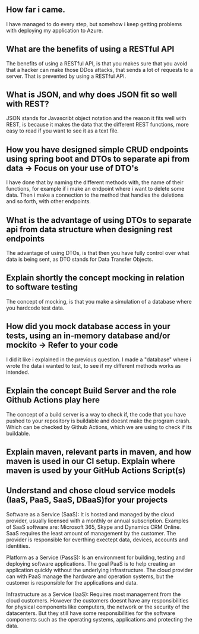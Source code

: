 ## How far i came.
I have managed to do every step, but somehow i keep getting problems with deploying my application to Azure.

## What are the benefits of using a RESTful API
The benefits of using a RESTful API, is that you makes sure that you avoid that a hacker can make those DDos attacks, that sends a lot of requests to a server. That is prevented by using a RESTful API.
## What is JSON, and why does JSON fit so well with REST?
JSON stands for Javascribt object notation and the reason it fits well with REST, is because it makes the data that the different REST functions, more easy to read if you want to see it as a text file.
## How you have designed simple CRUD endpoints using spring boot and DTOs to separate api from data  -> Focus on your use of DTO's
I have done that by naming the different methods with, the name of their functions, for example if i make an endpoint where i want to delete some data. Then i make a connection to the method that handles the deletions and so forth, with other endpoints.
## What is the advantage of using DTOs to separate api from data structure when designing rest endpoints
The advantage of using DTOs, is that then you have fully control over what data is being sent, as DTO stands for Data Transfer Objects. 

## Explain shortly the concept mocking in relation to software testing
The concept of mocking, is that you make a simulation of a database where you hardcode test data.
## How did you mock database access in your tests, using an in-memory database and/or mockito → Refer to your code
I did it like i explained in the previous question. I made a "database" where i wrote the data i wanted to test, to see if my different methods works as intended.
## Explain the concept Build Server and the role Github Actions play here
The concept of a build server is a way to check if, the code that you have pushed to your repository is buildable and doesnt make the program crash. Which can be checked by Github Actions, which we are using to check if its buildable.

## Explain maven, relevant parts in maven, and how maven is used in our CI setup. Explain where maven is used by your GitHub Actions Script(s)

## Understand and chose cloud service models (IaaS, PaaS, SaaS, DBaaS)for your projects
Software as a Service (SaaS):
It is hosted and managed by the cloud provider, usually licensed with a monthly or annual subscription. Examples of SaaS software are: Microsoft 365, Skype and Dynamics CRM Online. SaaS requires the least amount of management by the customer. The provider is responsible for everthing exectept data, devices, accounts and identities.

Platform as a Service (PassS):
Is an environment for building, testing and deploying software applications. The goal PaaS is to help creating an application quickly without the underlying infrastructure. The cloud provider can with PaaS manage the hardware and operation systems, but the customer is responsible for the applications and data.

Infrastructure as a Service (IaaS):
Requires most management from the cloud customers. However the customers doesnt have any responsibilities for physical components like computers, the network or the security of the datacenters. But they still have some responsibilities for the software components such as the operating systems, applications and protecting the data.  

